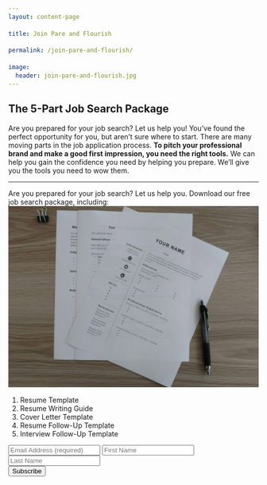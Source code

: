 ```yaml
---
layout: content-page

title: Join Pare and Flourish

permalink: /join-pare-and-flourish/

image:
  header: join-pare-and-flourish.jpg
---
```


## The 5-Part Job Search Package

Are you prepared for your job search? Let us help you! You’ve found the perfect opportunity for you, but aren’t sure where to start. There are many moving parts in the job application process. **To pitch your professional brand and make a good first impression, you need the right tools.** We can help you gain the confidence you need by helping you prepare. We’ll give you the tools you need to wow them.

<div class="subscribeIncintive">
  <hr class="primary">
  <div class="row">
    <div class="col-sm-12">
      Are you prepared for your job search? Let us help you. Download our free job search package, including:
    </div>
    <div class="col-md-6 col-sm-12">
      <img src="/assets/images/other/subscriptionGraphic.jpg" class="img-responsive" alt="subscribe here" title="Subscribe here!">
    </div>
    <div class="col-md-6 col-sm-12">
      <ol>
        <li>Resume Template</li>
        <li>Resume Writing Guide</li>
        <li>Cover Letter Template</li>
        <li>Resume Follow-Up Template</li>
        <li>Interview Follow-Up Template</li>
      </ol>
    </div>
  </div>
</div>

<div id="mc_page">
	<form action="//pareandflourish.us14.list-manage.com/subscribe/post?u=21b3326a4d3b41c8b98c42507&amp;id=32335e5912" method="post" id="mc-embedded-subscribe-form" name="mc-embedded-subscribe-form" class="validate" novalidate>
		<div id="mc_embed_signup_scroll">
			<input type="email" value="" placeholder="Email Address (required)" name="EMAIL" class="required email" id="mce-EMAIL" onfocus="if(this.value==this.defaultValue)this.value='';" onblur="if(this.value=='')this.value=this.defaultValue;">
			<input type="text" value="" placeholder="First Name" name="FNAME" class="" id="mce-FNAME" onfocus="if(this.value==this.defaultValue)this.value='';" onblur="if(this.value=='')this.value=this.defaultValue;">
			<input type="text" value="" placeholder="Last Name" name="LNAME" class="" id="mce-LNAME" onfocus="if(this.value==this.defaultValue)this.value='';" onblur="if(this.value=='')this.value=this.defaultValue;">
			<div id="mce-responses" class="clear">
				<div class="response" id="mce-error-response" style="display:none"></div>
				<div class="response" id="mce-success-response" style="display:none"></div>
			</div>
			<!-- real people should not fill this in and expect good things - do not remove this or risk form bot signups-->
			<div style="position: absolute; left: -5000px;" aria-hidden="true"><input type="text" name="b_21b3326a4d3b41c8b98c42507_32335e5912" tabindex="-1" value=""></div>
			<input type="submit" value="Subscribe" name="subscribe" id="mc-embedded-subscribe" class="button">
		</div>
	</form>
</div>